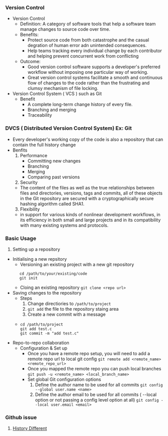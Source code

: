 ### Version Control
 - Version Control
   - Definition: A category of software tools that help a software team manage changes to source code over time. 
   - Benefits:
      - Protect source code from both catastrophe and the casual degration of human error adn unintended consequences.
      - Help teams tracking every individual change by each contributor and helping prevent concurrent work from conflicting
   - Outcome:
      - Good version control software supports a developer's preferred workflow without imposing one particular way of working. 
      - Great version control systems facilitate a smooth and continuous flow of changes to the code rather than the frustrating and clumsy mechanism of file locking.
 - Version Control System ( VCS ) such as Git
   - Benefit 
     - A complete long-term change history of every file.
     - Branching and merging
     - Traceability 
### **DVCS** ( Distributed Version Control System) Ex: Git
 - Every developer's working copy of the code is also a repository that can contain the full history change
 - Benfits
   1. Performance 
      - Committing new changes
      - Branching
      - Merging 
      - Comparing past versions
   2. Security 
    - The content of the files as well as the true relationships between files and directories, versions, tags and commits, all of these objects in the Git repository are secured with a cryptographically secure hashing algorithm called SHA1. 
   3.  Flexibility 
    - in support for various kinds of nonlinear development workflows, in its efficiency in both small and large projects and in its compatibility with many existing systems and protocols.

### Basic Usage
 1. Setting up a repository
   - Initialising a new repsitory 
      - Versioning an existing project with a new git repository
      ```
         cd /path/to/your/existing/code
         git init  
      ``` 
      - Cloing an existing repository
      ` git clone <repo url> `
   - Saving changes to the repository
      - Steps
         1. Change directiories to `/path/to/project`
         2. `git add` the file to the repository staing area
         3. Create a new commit with a message
      - 
        ```
        cd /path/to/project
        git add test.c
        git commit -m "add test.c"
        ```
   - Repo-to-repo collaboration
      - Configuration & Set up
         - Once you have a remote repo setup, you will need to add a remote repo url to local git config
         `git remote add <remote_name> <remote_repo_url>`
         - Once you mapped the remote repo you can push local branches
         `git push -u <remote_name> <local_branch_name> `
         - Set global Git configuration options
            1. Define the author name to be used for all commits
            `git config --global user.name <name>`
            2. Define the author email to be used for all commits ( --local option or not passing a config level option at all)
            `git config --local user.email <email>`

      

### Github issue
1. [History Different](https://medium.com/@kihoonkang/git-master-and-branch-name-are-entirely-different-commit-histories-fda3bf37bd2)